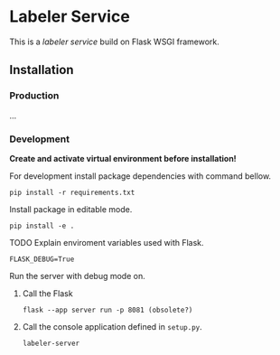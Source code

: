 # Labeler Service

This is a *labeler service* build on Flask WSGI framework.

## Installation

### Production

&hellip;

### Development

**Create and activate virtual environment before installation!**

For development install package dependencies with command bellow.

```shell
pip install -r requirements.txt
```

Install package in editable mode.

```shell
pip install -e .
```

TODO Explain enviroment variables used with Flask.

```shell
FLASK_DEBUG=True
```

Run the server with debug mode on.

1. Call the Flask

    ```shell
    flask --app server run -p 8081 (obsolete?)
    ```

2. Call the console application defined in `setup.py`.

    ```shell
    labeler-server
    ```
